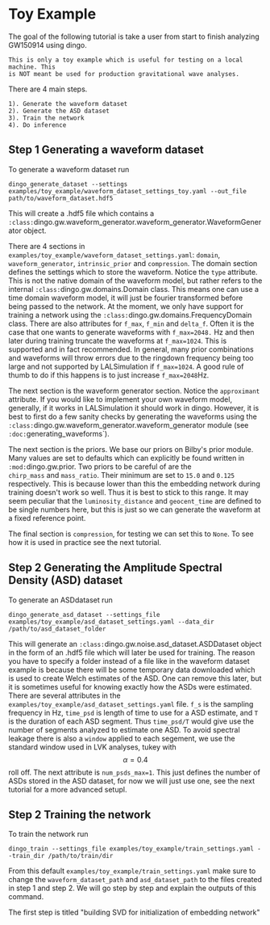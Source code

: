 # Toy Example

The goal of the following tutorial is take a user from start to finish analyzing GW150914 using dingo.

```{caution}
This is only a toy example which is useful for testing on a local machine. This
is NOT meant be used for production gravitational wave analyses.  
```

There are 4 main steps. 

    1). Generate the waveform dataset
    2). Generate the ASD dataset
    3). Train the network
    4). Do inference 

Step 1 Generating a waveform dataset
------------------------------------

To generate a waveform dataset run 

```
dingo_generate_dataset --settings examples/toy_example/waveform_dataset_settings_toy.yaml --out_file path/to/waveform_dataset.hdf5
```
This will create a .hdf5 file which contains a `:class:`dingo.gw.waveform_generator.waveform_generator.WaveformGenerator object.

There are 4 sections in `examples/toy_example/waveform_dataset_settings.yaml`:
`domain`, `waveform_generator`, `intrinsic_prior` and `compression`. The domain section
defines the settings which to store the waveform. Notice the `type` attribute.
This is not the native domain of the waveform model, but rather refers to the
internal `:class:`dingo.gw.domains.Domain class. This means one can use a time domain
waveform model, it will just be fourier transformed before being passed to the
network. At the moment, we only have support for training a network using the
`:class:`dingo.gw.domains.FrequencyDomain class. There are also attributes for `f_max`,
`f_min` and `delta_f`. Often it is the case that one wants to generate waveforms 
with `f_max=2048.` Hz and then later during training truncate the waveforms at `f_max=1024`. 
This is supported and in fact recommended. In general, many prior combinations and waveforms will
throw errors due to the ringdown frequency being too large and not supported by LALSimulation if
`f_max=1024`. A good rule of thumb to do if this happens is to just increase `f_max=2048`Hz. 


The next section is the waveform generator section. Notice the `approximant` attribute. 
If you would like to implement your own waveform model, generally, if it works in 
LALSimulation it should work in dingo. However, it is best to first do a few sanity checks
by generating the waveforms using the `:class:`dingo.gw.waveform_generator.waveform_generator
module (see `:doc:`generating_waveforms`). 

The next section is the priors. We base our priors on Bilby's prior module. Many values are set to defaults 
which can explicitly be found written in `:mod:`dingo.gw.prior. Two priors to be careful of are the  
`chirp_mass` and `mass_ratio`. Their minimum are set to `15.0` and `0.125` respectively. This
is because lower than this the embedding network during training doesn't work so well. Thus
it is best to stick to this range. It may seem peculiar that the `luminosity_distance` and `geocent_time`
are defined to be single numbers here, but this is just so we can generate the waveform at a 
fixed reference point. 

The final section is `compression`, for testing we can set this to `None`. To see how it is
used in practice see the next tutorial.

Step 2 Generating the Amplitude Spectral Density (ASD) dataset
--------------------------------------------------------------

To generate an ASDdataset run 

```
dingo_generate_asd_dataset --settings_file examples/toy_example/asd_dataset_settings.yaml --data_dir /path/to/asd_dataset_folder
```


This will generate an `:class:`dingo.gw.noise.asd_dataset.ASDDataset object in the form of an .hdf5 file which will later be used for training. The reason 
you have to specify a folder instead of a file like in the waveform dataset example is because there will be some
temporary data downloaded which is used to create Welch estimates of the ASD. One can remove this later, but it is 
sometimes useful for knowing exactly how the ASDs were estimated. There are several attributes in the `examples/toy_example/asd_dataset_settings.yaml`
file. `f_s` is the sampling frequency in Hz, `time_psd` is length of time to use for a ASD estimate, and `T` is the duration of
each ASD segment. Thus `time_psd/T` would give use the number of segments analyzed to estimate one ASD. To avoid spectral leakage
there is also a `window` applied to each segement, we use the standard window used in LVK analyses, tukey with $$\alpha=0.4$$ roll off. 
The next attribute is `num_psds_max=1`. This just defines the number of ASDs stored in the ASD dataset, for now we will just use one, 
see the next tutorial for a more advanced setupl.

Step 2 Training the network
---------------------------

To train the network run

```
dingo_train --settings_file examples/toy_example/train_settings.yaml --train_dir /path/to/train/dir
```

From this default `examples/toy_example/train_settings.yaml` make sure to change the `waveform_dataset_path` and `asd_dataset_path` to 
the files created in step 1 and step 2. We will go step by step and explain the outputs of this command. 

The first step is titled "building SVD for initialization of embedding network"


